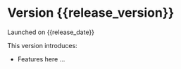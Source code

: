 # Version {{release_version}}

Launched on {{release_date}}

This version introduces:

* Features here ...
